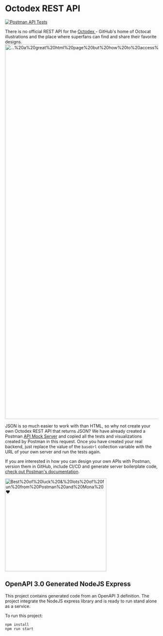 # Octodex REST API

[![Postman API Tests](https://github.com/jonico/octodex-rest-api/actions/workflows/postman-governance.yml/badge.svg)](https://github.com/jonico/octodex-rest-api/actions/workflows/postman-governance.yml)

There is no official REST API for the [Octodex ](https://octodex.github.com) \- GitHub's home of Octocat illustrations and the place where superfans can find and share their favorite designs.
<img src="https://content.pstmn.io/63ec8c3b-d13a-486a-9b6e-37ad7d0e0c0f/aW1hZ2UucG5n" alt="...%20a%20great%20html%20page%20but%20how%20to%20access%20the%20octocats%20programatically?" width="1067" height="1230">

JSON is so much easier to work with than HTML, so why not create your own Octodex REST API that returns JSON? We have already created a Postman [API Mock Server](https://learning.postman.com/docs/designing-and-developing-your-api/mocking-data/setting-up-mock/) and copied all the tests and visualizations created by Postman in this request. Once you have created your real backend, just replace the value of the `baseUrl` collection variable with the URL of your own server and run the tests again.

If you are interested in how you can design your own APIs with Postman, version them in GitHub, include CI/CD and generate server boilerplate code, [check out Postman's documentation](https://learning.postman.com/docs/designing-and-developing-your-api/the-api-workflow/).

<img
src="https://content.pstmn.io/d110b0d9-a6df-41e3-9e2e-8adea1bee91a/aW1hZ2UucG5n"
alt="Best%20of%20luck%20&amp;%20lots%20of%20fun%20from%20Postman%20and%20Mona%20❤️"
width="334" height="305">

## OpenAPI 3.0 Generated NodeJS Express

This project contains generated code from an OpenAPI 3 definition.
The project integrate the NodeJS express library and is ready to run stand alone as a service.

To run this project:
```
npm install
npm run start
```
